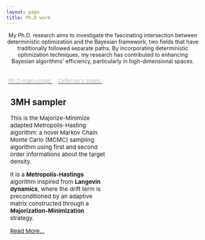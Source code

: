 ```yaml
---
layout: page
title: Ph.D work
---
```


<p align="center">
My Ph.D. research aims to investigate the fascinating intersection between deterministic optimization and the Bayesian framework, two fields that have traditionally followed separate paths. By incorporating deterministic optimization techniques, my research has contributed to enhancing Bayesian algorithms' efficiency, particularly in high-dimensional spaces.
</p>

<a style="text-align: justify; margin:5px; font-weight:050;font-size:15px" href="#" class="btn">Ph.D manuscript.</a>
<a style="text-align: justify; margin:5px; font-weight:050;font-size:15px" href="#" class="btn">Defense's slides.</a>
---

<div style="width: 50%; text-align: centerjustify; font-size:15px; margin:10px;">
<h2>3MH sampler</h2>

<p>This is the Majorize-Minimize adapted Metropolis-Hasting algorithm: a novel Markov Chain Monte Carlo (MCMC) sampling algorithm using first and second order informations about the target density. </p>
<!--more-->
<p>It is a <strong>Metropolis-Hastings</strong> algorithm inspired from <strong>Langevin dynamics</strong>, where the drift term is preconditioned
by an adaptive matrix constructed through a <strong>Majorization-Minimization</strong> strategy. </p>

<a href="3MH.md">Read More...</a>
</div>







